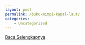 ```yaml
---
layout: post
permalink: /buku-mimpi-kapal-laut/
categories:
    - Uncategorized
---
```


[Baca Selengkapnya](/10)